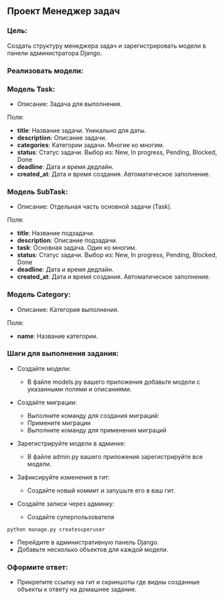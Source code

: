 Проект Менеджер задач
---
### Цель:
Создать структуру менеджера задач и зарегистрировать модели в панели администратора Django.

### Реализовать модели:
### Модель Task:
- Описание: Задача для выполнения.

Поля:

- **title**: Название задачи. Уникально для даты.
- **description**: Описание задачи.
- **categories**: Категории задачи. Многие ко многим.
- **status**: Статус задачи. Выбор из: New, In progress, Pending, Blocked, Done 
- **deadline**: Дата и время дедлайн. 
- **created_at**: Дата и время создания. Автоматическое заполнение.

### Модель SubTask:

- Описание: Отдельная часть основной задачи (Task).

Поля:

- **title**: Название подзадачи.
- **description**: Описание подзадачи.
- **task**: Основная задача. Один ко многим.
- **status**: Статус задачи. Выбор из: New, In progress, Pending, Blocked, Done
- **deadline**: Дата и время дедлайн. 
- **created_at**: Дата и время создания. Автоматическое заполнение.

### Модель Category:

- Описание: Категория выполнения.

Поля:

- **name**: Название категории.

### Шаги для выполнения задания:
- Создайте модели:

  - В файле models.py вашего приложения добавьте модели с указанными полями и описаниями.

- Создайте миграции:
  - Выполните команду для создания миграций:
  - Примените миграции 
  - Выполните команду для применения миграций
- Зарегистрируйте модели в админке:
  - В файле admin.py вашего приложения зарегистрируйте все модели. 
- Зафиксируйте изменения в гит:
  - Создайте новый коммит и запушьте его в ваш гит. 
- Создайте записи через админку:
  - Создайте суперпользователя 
```bush  
python manage.py createsuperuser
```
  - Перейдите в административную панель Django.
  - Добавьте несколько объектов для каждой модели.

### Оформите ответ:
- Прикрепите ссылку на гит и скриншоты где видны созданные объекты к ответу на домашнее задание.

